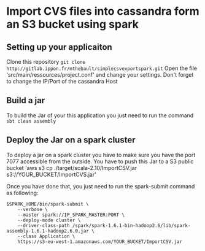 # Import CVS files into cassandra form an S3 bucket using spark

## Setting up your applicaiton
Clone this repository `git clone http://gitlab.ippon.fr/mthebault/simplecsvexportspark.git`
Open the file 'src/main/ressources/project.conf' and change your settings.
Don't forget to change the IP/Port of the cassandra Host

## Build a jar
To build the Jar of your this application you just need to run the command `sbt clean assembly`

## Deploy the Jar on a spark cluster
To deploy a jar on a spark cluster you have to make sure you have the port 7077 accessible from the outside.
You have to push this Jar to a S3 public bucket 'aws s3 cp ./target/scala-2.10/ImportCSV.jar s3://YOUR_BUCKET/ImportCVS.jar'

Once you have done that, you just need to run the spark-submit command as following:
```
$SPARK_HOME/bin/spark-submit \
	--verbose \
	--master spark://IP_SPARK_MASTER:PORT \
	--deploy-mode cluster \
	--driver-class-path /spark/spark-1.6.1-bin-hadoop2.6/lib/spark-assembly-1.6.1-hadoop2.6.0.jar \
	--class Application \
	https://s3-eu-west-1.amazonaws.com/YOUR_BUCKET/ImportCSV.jar
```